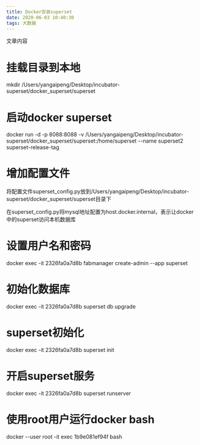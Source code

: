 ```yaml
---
title: Docker安装superset
date: 2020-06-03 10:40:30
tags: 大数据
---
```


文章内容
<!--more-->

# 挂载目录到本地

mkdir /Users/yangaipeng/Desktop/incubator-superset/docker_superset/superset

# 启动docker superset

docker run -d -p 8088:8088 -v /Users/yangaipeng/Desktop/incubator-superset/docker_superset/superset:/home/superset --name superset2 superset-release-tag

# 增加配置文件

将配置文件superset_config.py放到/Users/yangaipeng/Desktop/incubator-superset/docker_superset/superset目录下

在superset_config.py将mysql地址配置为host.docker.internal，表示让docker中的superset访问本机数据库

# 设置用户名和密码

docker exec -it 2326fa0a7d8b fabmanager create-admin --app superset

# 初始化数据库

docker exec -it 2326fa0a7d8b superset db upgrade

# superset初始化

docker exec -it 2326fa0a7d8b superset init

# 开启superset服务

docker exec -it 2326fa0a7d8b superset runserver

# 使用root用户运行docker bash

docker --user root -it exec 1b9e081ef94f bash
